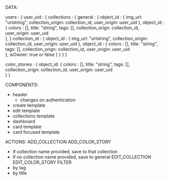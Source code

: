 DATA:

users : {
  user_uid : {
    collections : {
      general : {
        object_id : {
          img_url: "urlstring",
          collection_origin: collection_id,
          user_origin: user_uid
        },
        object_id : {
          colors : [],
          title: "string",
          tags: [],
          collection_orign: collection_id,
          user_origin: user_uid         
        },
      }
      collection_id : {
        object_id : {
          img_url: "urlstring",
          collection_origin: collection_id,
          user_origin: user_uid
        },
        object_id : {
          colors : [],
          title: "string",
          tags: [],
          collection_orign: collection_id,
          user_origin: user_uid          
        },
        isOwner: true or false
      }
    }
  }
}

color_stories : {
  object_id: {
    colors : [],
    title: "string",
    tags: [],
    collection_orign: collection_id,
    user_origin: user_uid              
  }
}

COMPONENTS:

- header  
  - changes on authentication
- create template
- edit template
- collections template
- dashboard
- card template
- card focused template

ACTIONS:
ADD_COLLECTION
ADD_COLOR_STORY
  - if collection name provided, save to that collection
  - if no collection name provided, save to general
EDIT_COLLECTION
EDIT_COLOR_STORY
FILTER
  - by tag
  - by title
